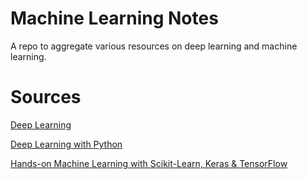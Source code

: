 # Machine Learning Notes
A repo to aggregate various resources on deep learning and machine learning.

# Sources
[Deep Learning](https://www.amazon.ca/Deep-Learning-Ian-Goodfellow/dp/0262035618/ref=sr_1_1?dchild=1&keywords=deep+learning&qid=1630896121&sr=8-1)

[Deep Learning with Python](https://www.amazon.ca/Deep-Learning-Python-Francois-Chollet/dp/1617294438/ref=sr_1_8?dchild=1&keywords=deep+learning&qid=1630896160&sr=8-8)

[Hands-on Machine Learning with Scikit-Learn, Keras & TensorFlow](https://www.amazon.ca/Hands-Machine-Learning-Scikit-Learn-TensorFlow/dp/1492032646/ref=sr_1_5?dchild=1&keywords=machine+learning&qid=1630896186&sr=8-5)
